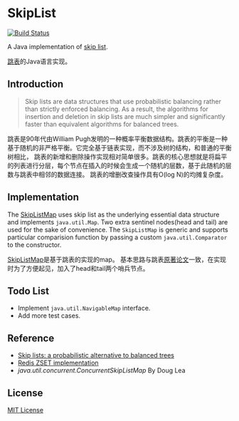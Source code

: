 # SkipList
[![Build Status](https://travis-ci.org/MottoX/SkipList.svg?branch=master)](https://travis-ci.org/MottoX/SkipList)

A Java implementation of [skip list](https://en.wikipedia.org/wiki/Skip_list).

[跳表](https://zh.wikipedia.org/wiki/%E8%B7%B3%E8%B7%83%E5%88%97%E8%A1%A8)的Java语言实现。

## Introduction
>Skip lists are data structures that use probabilistic balancing rather than strictly enforced balancing. As a 
result, the algorithms for insertion and deletion in skip lists are much simpler and significantly faster than equivalent algorithms for balanced trees.

跳表是90年代由William Pugh发明的一种概率平衡数据结构。跳表的平衡是一种基于随机的非严格平衡。它完全基于链表实现，而不涉及树的结构，和普通的平衡树相比，
跳表的新增和删除操作实现相对简单很多。跳表的核心思想就是将扁平的列表进行分层，每个节点在插入的时候会生成一个随机的层数，基于此随机的层数与跳表中相邻的数据连接。
跳表的增删改查操作具有O(log N)的均摊复杂度。

## Implementation
The [SkipListMap](src/main/java/com/github/dataStructure/SkipListMap.java) uses skip list as the underlying essential data structure and 
implements `java.util.Map`.
Two extra sentinel nodes(head and tail) are used for the sake of convenience. The `SkipListMap` is generic and supports
particular comparision function by passing a custom `java.util.Comparator` to the constructor.

[SkipListMap](src/main/java/com/github/dataStructure/SkipListMap.java)是基于跳表的实现的map。
基本思路与跳表[原著论文](skiplist.pdf)一致，在实现时为了方便起见，加入了head和tail两个哨兵节点。

## Todo List
* Implement `java.util.NavigableMap` interface.
* Add more test cases.

## Reference
* [Skip lists: a probabilistic alternative to balanced trees](http://dl.acm.org/citation.cfm?id=78977)
* [Redis ZSET implementation](https://github.com/antirez/redis/blob/4.0/src/t_zset.c)
* *java.util.concurrent.ConcurrentSkipListMap* By Doug Lea

## License
[MIT License](LICENSE)